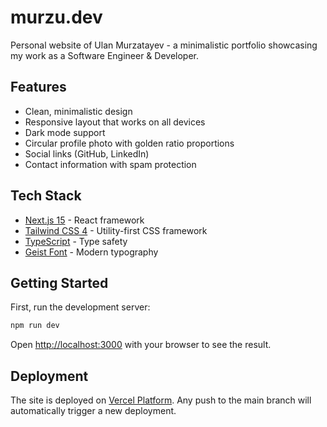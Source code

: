 # murzu.dev

Personal website of Ulan Murzatayev - a minimalistic portfolio showcasing my work as a Software Engineer & Developer.

## Features

- Clean, minimalistic design
- Responsive layout that works on all devices
- Dark mode support
- Circular profile photo with golden ratio proportions
- Social links (GitHub, LinkedIn)
- Contact information with spam protection

## Tech Stack

- [Next.js 15](https://nextjs.org) - React framework
- [Tailwind CSS 4](https://tailwindcss.com) - Utility-first CSS framework
- [TypeScript](https://www.typescriptlang.org) - Type safety
- [Geist Font](https://vercel.com/font) - Modern typography

## Getting Started

First, run the development server:

```bash
npm run dev
```

Open [http://localhost:3000](http://localhost:3000) with your browser to see the result.

## Deployment

The site is deployed on [Vercel Platform](https://vercel.com). Any push to the main branch will automatically trigger a new deployment.
